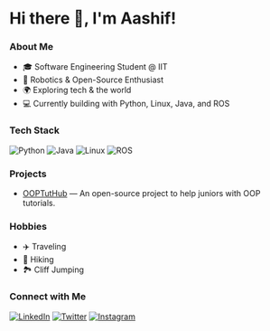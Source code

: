 # Hi there 👋, I'm Aashif!

### About Me
- 🎓 Software Engineering Student @ IIT
- 🤖 Robotics & Open-Source Enthusiast
- 🌍 Exploring tech & the world
- 💻 Currently building with Python, Linux, Java, and ROS

### Tech Stack
![Python](https://img.shields.io/badge/-Python-3776AB?style=flat-square&logo=python&logoColor=white)
![Java](https://img.shields.io/badge/-Java-007396?style=flat-square&logo=java&logoColor=white)
![Linux](https://img.shields.io/badge/-Linux-FCC624?style=flat-square&logo=linux&logoColor=black)
![ROS](https://img.shields.io/badge/-ROS-22314E?style=flat-square&logo=ros&logoColor=white)

### Projects
- [OOPTutHub](https://github.com/aashif-sajah/OOPTutHub) — An open-source project to help juniors with OOP tutorials.

### Hobbies
- ✈️ Traveling
- 🥾 Hiking
- 🏞️ Cliff Jumping

### Connect with Me
[![LinkedIn](https://img.shields.io/badge/LinkedIn-Aashif-blue?style=flat-square&logo=linkedin)](https://www.linkedin.com/in/aashif-181118268/)
[![Twitter](https://img.shields.io/badge/Twitter-@cliffadvent-1DA1F2?style=flat-square&logo=twitter&logoColor=white)](https://x.com/cliffadvent)
[![Instagram](https://img.shields.io/badge/Instagram-cliff.adventurer_%23E1306C?style=flat-square&logo=instagram&logoColor=white)](https://www.instagram.com/cliff.adventurer_/)

